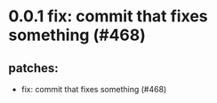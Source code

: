 # 0.0.1 fix: commit that fixes something (#468)

## patches:
* fix: commit that fixes something (#468)

